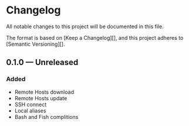 # Changelog

All notable changes to this project will be documented in this file.

The format is based on [Keep a Changelog][],
and this project adheres to [Semantic Versioning][].

## 0.1.0 — Unreleased

### Added

-   Remote Hosts download
-   Remote Hosts update
-   SSH connect
-   Local aliases
-   Bash and Fish complitions

